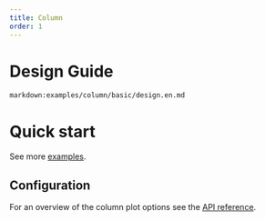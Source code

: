 ```yaml
---
title: Column
order: 1
---
```


<div class="manual-docs">

# Design Guide

`markdown:examples/column/basic/design.en.md`

# Quick start

<playground path='column/basic/demo/basic.ts'></playground>

See more <a href="/en/examples/column/basic" target='blank'>examples</a>.

## Configuration

For an overview of the column plot options see the [API reference](/en/docs/api/plots/column).

</div>